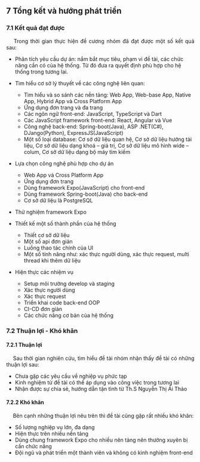 ## **7 Tổng kết và hướng phát triển**

<div style="page-break-after: always;"></div>

### **7.1 Kết quả đạt được**

<p style='text-align: justify;'>
&emsp;
Trong thời gian thực hiện đề cương nhóm đã đạt được một số kết quả sau:
</p>

- Phân tích yêu cầu dự án: nắm bắt mục tiêu, phạm vi đề tài, các chức năng cần có của hệ thống. Từ đó đưa ra quyết định phù hợp cho hệ thống trong tương lai.

- Tìm hiểu cơ sở lý thuyết về các công nghệ liên quan:

  - Tìm hiểu và so sánh các nền tảng: Web App, Web-base App, Native App, Hybrid App và Cross Platform App
  - Ứng dụng đơn trang và đa trang
  - Các ngôn ngữ front-end: JavaScript, TypeScript và Dart
  - Các JavaScript framework front-end: React, Angular và Vue
  - Công nghệ back-end: Spring-boot(Java), ASP .NET(C#), DJango(Python), ExpressJS(JavaScript)
  - Một số loại database: Cơ sở dữ liệu quan hệ, Cơ sở dữ liệu hướng tài liệu, Cơ sở dữ liệu dạng khoá – giá trị, Cơ sở dữ liệu mô hình wide – colum, Cơ sở dữ liệu dạng bộ máy tìm kiếm

- Lựa chọn công nghệ phù hợp cho dự án

  - Web App và Cross Platform App
  - Ứng dụng đơn trang
  - Dùng framework Expo(JavaScript) cho front-end
  - Dùng framework Spring-boot(Java) cho back-end
  - Cơ sở dữ liệu là PostgreSQL

- Thử nghiệm framework Expo

- Thiết kế một số thành phần của hệ thống

  - Thiết cơ sở dữ liệu
  - Một số api đơn giản
  - Luồng thao tác chính của UI
  - Một số tính năng như: xác thực người dùng, xác thực request, multi thread khi thêm dữ liệu

- Hiện thực các nhiệm vụ
  - Setup môi trường develop và staging
  - Xác thực người dùng
  - Xác thực request
  - Triển khai code back-end OOP
  - CI-CD đơn giản
  - Các chức năng cơ bản của hệ thống

<div style="page-break-after: always;"></div>

### **7.2 Thuận lợi - Khó khăn**

#### 7.2.1 Thuận lợi

<p style='text-align: justify;'>
&emsp;
Sau thời gian nghiên cứu, tìm hiểu đề tài nhóm nhận thấy đề tài có những thuận lợi sau:
</p>

- Chưa gặp các yêu cầu về nghiệp vụ phức tạp
- Kinh nghiệm từ đề tài có thể áp dụng vào công việc trong tương lai
- Nhận được sự chia sẻ, hướng dẫn tận tình từ Th.S Nguyễn Thị Ái Thảo

#### 7.2.2 Khó khăn

<p style='text-align: justify;'>
&emsp;
Bên cạnh những thuận lợi nêu trên thì đề tài cũng gặp rất nhiều khó khăn:
</p>

- Số lượng nghiệp vụ lớn, đa dạng
- Hiện thực trên nhiều nền tảng
- Dùng chung framework Expo cho nhiều nên tảng nên thường xuyên bị cấn chức năng
- Đội ngũ và phát triển một thành viên và không có kinh nghiệm front-end

<div style="page-break-after: always;"></div>



